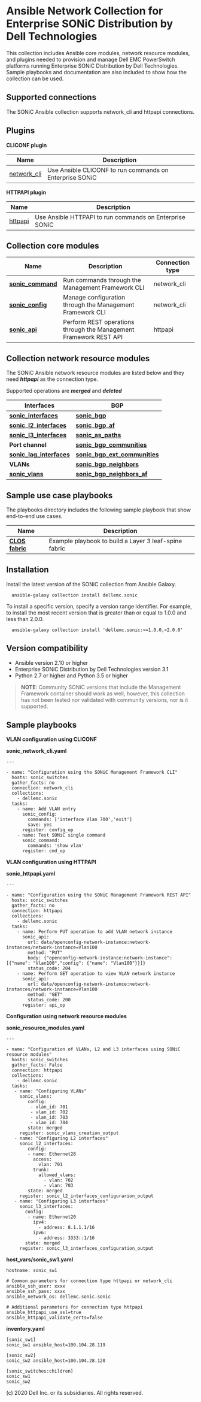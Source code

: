 Ansible Network Collection for Enterprise SONiC Distribution by Dell Technologies
=================================================================================

This collection includes Ansible core modules, network resource modules, and plugins needed to provision and manage Dell EMC PowerSwitch platforms running Enterprise SONiC Distribution by Dell Technologies. Sample playbooks and documentation are also included to show how the collection can be used.

Supported connections
---------------------
The SONiC Ansible collection supports network_cli and httpapi connections.

Plugins
--------
**CLICONF plugin**

Name | Description
--- | ---
[network_cli](https://github.com/ansible-collections/dellemc.sonic)|Use Ansible CLICONF to run commands on Enterprise SONiC

**HTTPAPI plugin**

Name | Description
--- | ---
[httpapi](https://github.com/ansible-collections/dellemc.sonic)|Use Ansible HTTPAPI to run commands on Enterprise SONiC

Collection core modules
------------------------
Name | Description | Connection type
--- | --- | ---
[**sonic_command**](https://github.com/ansible-collections/dellemc.sonic/blob/master/plugins/modules/sonic_command.py)|Run commands through the Management Framework CLI|network_cli
[**sonic_config**](https://github.com/ansible-collections/dellemc.sonic/blob/master/plugins/modules/sonic_config.py)|Manage configuration through the Management Framework CLI|network_cli
[**sonic_api**](https://github.com/ansible-collections/dellemc.sonic/blob/master/plugins/modules/sonic_api.py)|Perform REST operations through the Management Framework REST API|httpapi

Collection network resource modules
-----------------------------------
The SONiC Ansible network resource modules are listed below and they need ***httpapi*** as the connection type. 

Supported operations are ***merged*** and ***deleted***

| **Interfaces** | **BGP** |
| ----- | ----- |
| [**sonic_interfaces**](https://github.com/ansible-collections/dellemc.sonic/blob/master/plugins/modules/sonic_interfaces.py)|[**sonic_bgp**](https://github.com/ansible-collections/dellemc.sonic/tree/master/plugins/modules/sonic_bgp.py)|
| [**sonic_l2_interfaces**](https://github.com/ansible-collections/dellemc.sonic/tree/master/plugins/modules/sonic_l2_interfaces.py)| [**sonic_bgp_af**](https://github.com/ansible-collections/dellemc.sonic/tree/master/plugins/modules/sonic_bgp_af.py)|
| [**sonic_l3_interfaces**](https://github.com/ansible-collections/dellemc.sonic/tree/master/plugins/modules/sonic_l3_interfaces.py) |[**sonic_as_paths**](https://github.com/ansible-collections/dellemc.sonic/tree/master/plugins/modules/sonic_bgp_as_paths.py)|
|**Port channel**|[**sonic_bgp_communities**](https://github.com/ansible-collections/dellemc.sonic/tree/master/plugins/modules/sonic_bgp_communities.py)|
|[**sonic_lag_interfaces**](https://github.com/ansible-collections/dellemc.sonic/tree/master/plugins/modules/sonic_lag_interfaces.py)|[**sonic_bgp_ext_communities**](https://github.com/ansible-collections/dellemc.sonic/tree/master/plugins/modules/sonic_bgp_ext_communities.py)|
|**VLANs**|[**sonic_bgp_neighbors**](https://github.com/ansible-collections/dellemc.sonic/tree/master/plugins/modules/sonic_bgp_neighbors.py)|
|[**sonic_vlans**](https://github.com/ansible-collections/dellemc.sonic/tree/master/plugins/modules/sonic_vlans.py)|[**sonic_bgp_neighbors_af**](https://github.com/ansible-collections/dellemc.sonic/tree/master/plugins/modules/sonic_bgp_neighbors_af.py)|

Sample use case playbooks
-------------------------
The playbooks directory includes the following sample playbook that show end-to-end use cases.

Name | Description
--- | ---
[**CLOS fabric**](https://github.com/ansible-collections/dellemc.sonic/tree/master/playbooks/clos_fabric)|Example playbook to build a Layer 3 leaf-spine fabric

Installation
-------------
Install the latest version of the SONiC collection from Ansible Galaxy.

      ansible-galaxy collection install dellemc.sonic

To install a specific version, specify a version range identifier. For example, to install the most recent version that is greater than or equal to 1.0.0 and less than 2.0.0.

      ansible-galaxy collection install 'dellemc.sonic:>=1.0.0,<2.0.0'

Version compatibility
----------------------
* Ansible version 2.10 or higher
* Enterprise SONiC Distribution by Dell Technologies version 3.1
* Python 2.7 or higher and Python 3.5 or higher


> **NOTE**: Community SONiC versions that include the Management Framework container should work as well, however, this collection has not been tested nor validated 
        with community versions, nor is it supported.


Sample playbooks
-----------------
**VLAN configuration using CLICONF**

**sonic_network_cli.yaml**

    ---

    - name: "Configuration using the SONiC Management Framework CLI"
      hosts: sonic_switches
      gather_facts: no
      connection: network_cli
      collections:
        - dellemc.sonic
      tasks:
        - name: Add VLAN entry
          sonic_config:
            commands: ['interface Vlan 700','exit']
            save: yes
          register: config_op
        - name: Test SONiC single command
          sonic_command:
            commands: 'show vlan'
          register: cmd_op

**VLAN configuration using HTTPAPI**

**sonic_httpapi.yaml**

    ---

    - name: "Configuration using the SONiC Management Framework REST API"
      hosts: sonic_switches
      gather_facts: no
      connection: httpapi
      collections:
        - dellemc.sonic
      tasks:
        - name: Perform PUT operation to add VLAN network instance
          sonic_api:
            url: data/openconfig-network-instance:network-instances/network-instance=Vlan100
            method: "PUT"
            body: {"openconfig-network-instance:network-instance": [{"name": "Vlan100","config": {"name": "Vlan100"}}]}
            status_code: 204
        - name: Perform GET operation to view VLAN network instance
          sonic_api:
            url: data/openconfig-network-instance:network-instances/network-instance=Vlan100
            method: "GET"
            status_code: 200
          register: api_op

**Configuration using network resource modules**

**sonic_resource_modules.yaml**

    ---

    - name: "Configuration of VLANs, L2 and L3 interfaces using SONiC resource modules"
      hosts: sonic_switches
      gather_facts: False
      connection: httpapi
      collections:
        - dellemc.sonic
      tasks:
       - name: "Configuring VLANs"
         sonic_vlans:
            config:
             - vlan_id: 701
             - vlan_id: 702
             - vlan_id: 703
             - vlan_id: 704
            state: merged
         register: sonic_vlans_creation_output
       - name: "Configuring L2 interfaces"
         sonic_l2_interfaces:
            config:
            - name: Ethernet28
              access:
                vlan: 701
              trunk:
                allowed_vlans:
                  - vlan: 702
                  - vlan: 703
            state: merged
         register: sonic_l2_interfaces_configurarion_output
       - name: "Configuring L3 interfaces"
         sonic_l3_interfaces:
           config:
            - name: Ethernet20
              ipv4:
                - address: 8.1.1.1/16
              ipv6:
                - address: 3333::1/16
           state: merged
         register: sonic_l3_interfaces_configuration_output

**host_vars/sonic_sw1.yaml**

    hostname: sonic_sw1

    # Common parameters for connection type httpapi or network_cli
    ansible_ssh_user: xxxx
    ansible_ssh_pass: xxxx
    ansible_network_os: dellemc.sonic.sonic

    # Additional parameters for connection type httpapi
    ansible_httpapi_use_ssl=true
    ansible_httpapi_validate_certs=false

**inventory.yaml**

    [sonic_sw1]
    sonic_sw1 ansible_host=100.104.28.119

    [sonic_sw2]
    sonic_sw2 ansible_host=100.104.28.120

    [sonic_switches:children]
    sonic_sw1
    sonic_sw2


(c) 2020 Dell Inc. or its subsidiaries. All rights reserved.
